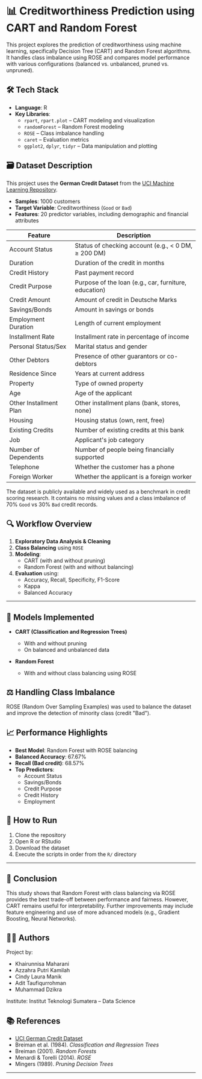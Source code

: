 # 📊 Creditworthiness Prediction using CART and Random Forest

This project explores the prediction of creditworthiness using machine learning, specifically Decision Tree (CART) and Random Forest algorithms. It handles class imbalance using ROSE and compares model performance with various configurations (balanced vs. unbalanced, pruned vs. unpruned).

## 🛠️ Tech Stack

- **Language**: R
- **Key Libraries**:
  - `rpart`, `rpart.plot` – CART modeling and visualization
  - `randomForest` – Random Forest modeling
  - `ROSE` – Class imbalance handling
  - `caret` – Evaluation metrics
  - `ggplot2`, `dplyr`, `tidyr` – Data manipulation and plotting

## 🗃️ Dataset Description

This project uses the **German Credit Dataset** from the [UCI Machine Learning Repository](https://archive.ics.uci.edu/ml/datasets/statlog+(german+credit+data)).

- **Samples**: 1000 customers
- **Target Variable**: Creditworthiness (`Good` or `Bad`)
- **Features**: 20 predictor variables, including demographic and financial attributes

| Feature               | Description                                                |
|-----------------------|------------------------------------------------------------|
| Account Status        | Status of checking account (e.g., < 0 DM, ≥ 200 DM)        |
| Duration              | Duration of the credit in months                           |
| Credit History        | Past payment record                                        |
| Credit Purpose        | Purpose of the loan (e.g., car, furniture, education)      |
| Credit Amount         | Amount of credit in Deutsche Marks                         |
| Savings/Bonds         | Amount in savings or bonds                                 |
| Employment Duration   | Length of current employment                               |
| Installment Rate      | Installment rate in percentage of income                   |
| Personal Status/Sex   | Marital status and gender                                  |
| Other Debtors         | Presence of other guarantors or co-debtors                |
| Residence Since       | Years at current address                                   |
| Property              | Type of owned property                                     |
| Age                   | Age of the applicant                                       |
| Other Installment Plan| Other installment plans (bank, stores, none)               |
| Housing               | Housing status (own, rent, free)                           |
| Existing Credits      | Number of existing credits at this bank                    |
| Job                   | Applicant's job category                                   |
| Number of Dependents  | Number of people being financially supported               |
| Telephone             | Whether the customer has a phone                           |
| Foreign Worker        | Whether the applicant is a foreign worker                  |

The dataset is publicly available and widely used as a benchmark in credit scoring research. It contains no missing values and a class imbalance of 70% `Good` vs 30% `Bad` credit records.

## 🔍 Workflow Overview

1. **Exploratory Data Analysis & Cleaning**
2. **Class Balancing** using `ROSE`
3. **Modeling**:
   - CART (with and without pruning)
   - Random Forest (with and without balancing)
4. **Evaluation** using:
   - Accuracy, Recall, Specificity, F1-Score
   - Kappa
   - Balanced Accuracy

---

## 🧪 Models Implemented

- **CART (Classification and Regression Trees)**  
  + With and without pruning  
  + On balanced and unbalanced data

- **Random Forest**  
  + With and without class balancing using ROSE

## ⚖️ Handling Class Imbalance

ROSE (Random Over Sampling Examples) was used to balance the dataset and improve the detection of minority class (credit "Bad").

## 📈 Performance Highlights

- **Best Model**: Random Forest with ROSE balancing
- **Balanced Accuracy**: 67.67%
- **Recall (Bad credit)**: 68.57%
- **Top Predictors**: 
  - Account Status
  - Savings/Bonds
  - Credit Purpose
  - Credit History
  - Employment
 
## 🚀 How to Run

1. Clone the repository
2. Open R or RStudio
3. Download the dataset
4. Execute the scripts in order from the `R/` directory

---

## 📌 Conclusion

This study shows that Random Forest with class balancing via ROSE provides the best trade-off between performance and fairness. However, CART remains useful for interpretability. Further improvements may include feature engineering and use of more advanced models (e.g., Gradient Boosting, Neural Networks).

## 👨‍🔬 Authors

Project by:  
- Khairunnisa Maharani  
- Azzahra Putri Kamilah  
- Cindy Laura Manik  
- Adit Taufiqurrohman  
- Muhammad Dzikra  

Institute: Institut Teknologi Sumatera – Data Science

## 📚 References

- [UCI German Credit Dataset](https://doi.org/10.24432/C5NC77)
- Breiman et al. (1984). *Classification and Regression Trees*
- Breiman (2001). *Random Forests*
- Menardi & Torelli (2014). *ROSE*
- Mingers (1989). *Pruning Decision Trees*

---
